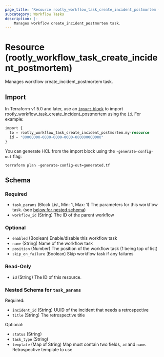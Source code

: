 ```yaml
---
page_title: "Resource rootly_workflow_task_create_incident_postmortem - terraform-provider-rootly"
subcategory: Workflow Tasks
description: |-
    Manages workflow create_incident_postmortem task.
---
```


# Resource (rootly_workflow_task_create_incident_postmortem)

Manages workflow create_incident_postmortem task.



## Import

In Terraform v1.5.0 and later, use an [`import` block](https://developer.hashicorp.com/terraform/language/import) to import rootly_workflow_task_create_incident_postmortem using the `id`. For example:

```terraform
import {
  to = rootly_workflow_task_create_incident_postmortem.my-resource
  id = "00000000-0000-0000-0000-000000000000"
}
```

You can generate HCL from the import block using the `-generate-config-out` flag:

```console
terraform plan -generate-config-out=generated.tf
```

<!-- schema generated by tfplugindocs -->
## Schema

### Required

- `task_params` (Block List, Min: 1, Max: 1) The parameters for this workflow task. (see [below for nested schema](#nestedblock--task_params))
- `workflow_id` (String) The ID of the parent workflow

### Optional

- `enabled` (Boolean) Enable/disable this workflow task
- `name` (String) Name of the workflow task
- `position` (Number) The position of the workflow task (1 being top of list)
- `skip_on_failure` (Boolean) Skip workflow task if any failures

### Read-Only

- `id` (String) The ID of this resource.

<a id="nestedblock--task_params"></a>
### Nested Schema for `task_params`

Required:

- `incident_id` (String) UUID of the incident that needs a retrospective
- `title` (String) The retrospective title

Optional:

- `status` (String)
- `task_type` (String)
- `template` (Map of String) Map must contain two fields, `id` and `name`. Retrospective template to use
